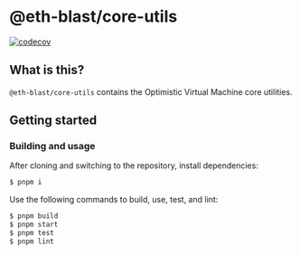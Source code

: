 # @eth-blast/core-utils

[![codecov](https://codecov.io/gh/BLASTchain/blast/branch/develop/graph/badge.svg?token=0VTG7PG7YR&flag=core-utils-tests)](https://codecov.io/gh/BLASTchain/blast)

## What is this?

`@eth-blast/core-utils` contains the Optimistic Virtual Machine core utilities.

## Getting started

### Building and usage

After cloning and switching to the repository, install dependencies:

```bash
$ pnpm i
```

Use the following commands to build, use, test, and lint:

```bash
$ pnpm build
$ pnpm start
$ pnpm test
$ pnpm lint
```
